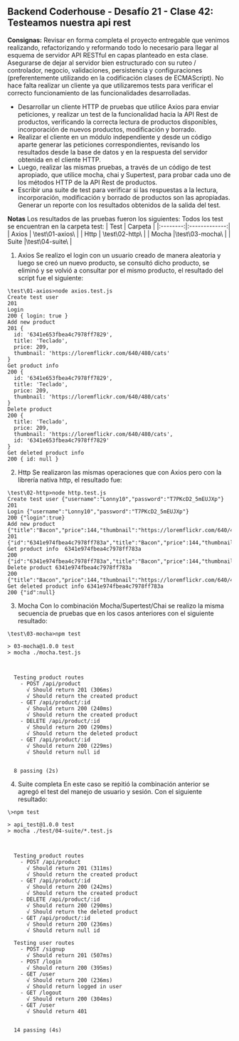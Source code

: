 ## **Backend Coderhouse - Desafío 21 - Clase 42: Testeamos nuestra api rest**

**Consignas:**
Revisar en forma completa el proyecto entregable que venimos realizando, refactorizando y reformando todo lo necesario para llegar al esquema de servidor API RESTful en capas planteado en esta clase.
Asegurarse de dejar al servidor bien estructurado con su ruteo / controlador, negocio, validaciones, persistencia y configuraciones (preferentemente utilizando en la codificación clases de ECMAScript).
No hace falta realizar un cliente ya que utilizaremos tests para verificar el correcto funcionamiento de las funcionalidades desarrolladas.

 - Desarrollar un cliente HTTP de pruebas que utilice Axios para enviar peticiones, y realizar un test de la funcionalidad hacia la API Rest de productos, verificando la correcta lectura de productos disponibles, incorporación de nuevos productos, modificación y borrado.
 - Realizar el cliente en un módulo independiente y desde un código aparte generar las peticiones correspondientes, revisando los resultados desde la base de datos y en la respuesta del servidor obtenida en el cliente HTTP.
 - Luego, realizar las mismas pruebas, a través de un código de test apropiado, que utilice mocha, chai y Supertest, para probar cada uno de los métodos HTTP de la API Rest de productos.
 - Escribir una suite de test para verificar si las respuestas a la lectura, incorporación, modificación y borrado de productos son las apropiadas. Generar un reporte con los resultados obtenidos de la salida del test.

**Notas**
Los resultados de las pruebas fueron los siguientes:
Todos los test se encuentran en la carpeta test:
| Test | Carpeta |
|:--------:|:-------------:|
| Axios | \test\01-axios\ |
| Http | \test\02-http\ |
| Mocha |\test\03-mocha\ |
| Suite |\test\04-suite\ |

 1. Axios
 Se realizo el login con un usuario creado de manera aleatoria y luego se creó un nuevo producto, se consultó dicho producto, se eliminó y se volvió a consultar por el mismo producto, el resultado del script fue el siguiente:
```
\test\01-axios>node axios.test.js
Create test user
201
Login
200 { login: true }
Add new product
201 {
  id: '6341e653fbea4c7978ff7829',
  title: 'Teclado',
  price: 209,
  thumbnail: 'https://loremflickr.com/640/480/cats'
}
Get product info
200 {
  id: '6341e653fbea4c7978ff7829',
  title: 'Teclado',
  price: 209,
  thumbnail: 'https://loremflickr.com/640/480/cats'
}
Delete product
200 {
  title: 'Teclado',
  price: 209,
  thumbnail: 'https://loremflickr.com/640/480/cats',
  id: '6341e653fbea4c7978ff7829'
}
Get deleted product info
200 { id: null }
```

 2. Http
 Se realizaron las mismas operaciones que con Axios pero con la librería nativa http, el resultado fue:
```
\test\02-http>node http.test.js
Create test user {"username":"Lonny10","password":"T7PKcD2_5mEUJXp"}
201
Login {"username":"Lonny10","password":"T7PKcD2_5mEUJXp"}
200 {"login":true}
Add new product {"title":"Bacon","price":144,"thumbnail":"https://loremflickr.com/640/480/cats"}
201 {"id":"6341e974fbea4c7978ff783a","title":"Bacon","price":144,"thumbnail":"https://loremflickr.com/640/480/cats"}
Get product info  6341e974fbea4c7978ff783a
200 {"id":"6341e974fbea4c7978ff783a","title":"Bacon","price":144,"thumbnail":"https://loremflickr.com/640/480/cats"}
Delete product 6341e974fbea4c7978ff783a
200 {"title":"Bacon","price":144,"thumbnail":"https://loremflickr.com/640/480/cats","id":"6341e974fbea4c7978ff783a"}
Get deleted product info 6341e974fbea4c7978ff783a
200 {"id":null}
```

 3. Mocha
Con lo combinación Mocha/Supertest/Chai se realizo la misma secuencia de pruebas que en los casos anteriores con el siguiente resultado:
```
\test\03-mocha>npm test

> 03-mocha@1.0.0 test
> mocha ./mocha.test.js



  Testing product routes
    - POST /api/product
      √ Should return 201 (306ms)
      √ Should return the created product
    - GET /api/product/:id
      √ Should return 200 (240ms)
      √ Should return the created product
    - DELETE /api/product/:id
      √ Should return 200 (290ms)
      √ Should return the deleted product
    - GET /api/product/:id
      √ Should return 200 (229ms)
      √ Should return null id


  8 passing (2s)
``` 
 

 4. Suite completa
En este caso se repitió la combinación anterior se agregó el test del manejo de usuario y sesión. Con el siguiente resultado:
```
\>npm test

> api_test@1.0.0 test
> mocha ./test/04-suite/*.test.js



  Testing product routes
    - POST /api/product
      √ Should return 201 (311ms)
      √ Should return the created product
    - GET /api/product/:id
      √ Should return 200 (242ms)
      √ Should return the created product
    - DELETE /api/product/:id
      √ Should return 200 (290ms)
      √ Should return the deleted product
    - GET /api/product/:id
      √ Should return 200 (236ms)
      √ Should return null id

  Testing user routes
    - POST /signup
      √ Should return 201 (507ms)
    - POST /login
      √ Should return 200 (395ms)
    - GET /user
      √ Should return 200 (236ms)
      √ Should return logged in user
    - GET /logout
      √ Should return 200 (304ms)
    - GET /user
      √ Should return 401


  14 passing (4s)

```

